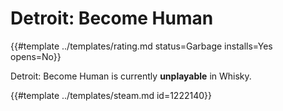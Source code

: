 # Detroit: Become Human
<!-- script:Aliases [] -->

{{#template ../templates/rating.md status=Garbage installs=Yes opens=No}}

<!---->

Detroit: Become Human is currently **unplayable** in Whisky.

{{#template ../templates/steam.md id=1222140}}
